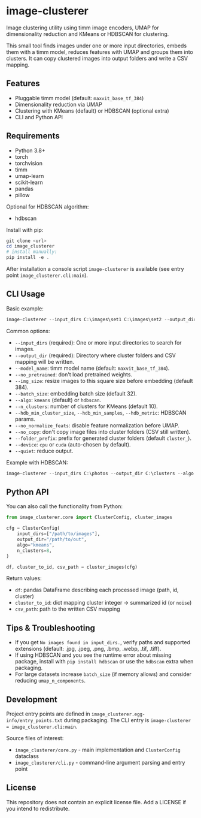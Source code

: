 # image-clusterer

Image clustering utility using timm image encoders, UMAP for dimensionality reduction and KMeans or HDBSCAN for clustering.

This small tool finds images under one or more input directories, embeds them with a timm model, reduces features with UMAP and groups them into clusters. It can copy clustered images into output folders and write a CSV mapping.

## Features

- Pluggable timm model (default: `maxvit_base_tf_384`)
- Dimensionality reduction via UMAP
- Clustering with KMeans (default) or HDBSCAN (optional extra)
- CLI and Python API

## Requirements

- Python 3.8+
- torch
- torchvision
- timm
- umap-learn
- scikit-learn
- pandas
- pillow

Optional for HDBSCAN algorithm:

- hdbscan

Install with pip:

```powershell
git clone <url>
cd image_clusterer
# install manually:
pip install -e .
```


After installation a console script `image-clusterer` is available (see entry point `image_clusterer.cli:main`).

## CLI Usage

Basic example:

```powershell
image-clusterer --input_dirs C:\images\set1 C:\images\set2 --output_dir C:\out_clusters
```

Common options:

- `--input_dirs` (required): One or more input directories to search for images.
- `--output_dir` (required): Directory where cluster folders and CSV mapping will be written.
- `--model_name`: timm model name (default: `maxvit_base_tf_384`).
- `--no_pretrained`: don't load pretrained weights.
- `--img_size`: resize images to this square size before embedding (default 384).
- `--batch_size`: embedding batch size (default 32).
- `--algo`: `kmeans` (default) or `hdbscan`.
- `--n_clusters`: number of clusters for KMeans (default 10).
- `--hdb_min_cluster_size`, `--hdb_min_samples`, `--hdb_metric`: HDBSCAN params.
- `--no_normalize_feats`: disable feature normalization before UMAP.
- `--no_copy`: don't copy image files into cluster folders (CSV still written).
- `--folder_prefix`: prefix for generated cluster folders (default `cluster_`).
- `--device`: `cpu` or `cuda` (auto-chosen by default).
- `--quiet`: reduce output.

Example with HDBSCAN:

```powershell
image-clusterer --input_dirs C:\photos --output_dir C:\clusters --algo hdbscan --hdb_min_cluster_size 10
```

## Python API

You can also call the functionality from Python:

```python
from image_clusterer.core import ClusterConfig, cluster_images

cfg = ClusterConfig(
    input_dirs=["/path/to/images"],
    output_dir="/path/to/out",
    algo="kmeans",
    n_clusters=8,
)

df, cluster_to_id, csv_path = cluster_images(cfg)
```

Return values:

- `df`: pandas DataFrame describing each processed image (path, id, cluster)
- `cluster_to_id`: dict mapping cluster integer -> summarized id (or `noise`)
- `csv_path`: path to the written CSV mapping

## Tips & Troubleshooting

- If you get `No images found in input_dirs.`, verify paths and supported extensions (default: .jpg, .jpeg, .png, .bmp, .webp, .tif, .tiff).
- If using HDBSCAN and you see the runtime error about missing package, install with `pip install hdbscan` or use the `hdbscan` extra when packaging.
- For large datasets increase `batch_size` (if memory allows) and consider reducing `umap_n_components`.

## Development

Project entry points are defined in `image_clusterer.egg-info/entry_points.txt` during packaging. The CLI entry is `image-clusterer = image_clusterer.cli:main`.

Source files of interest:

- `image_clusterer/core.py` - main implementation and `ClusterConfig` dataclass
- `image_clusterer/cli.py` - command-line argument parsing and entry point

## License

This repository does not contain an explicit license file. Add a LICENSE if you intend to redistribute.
